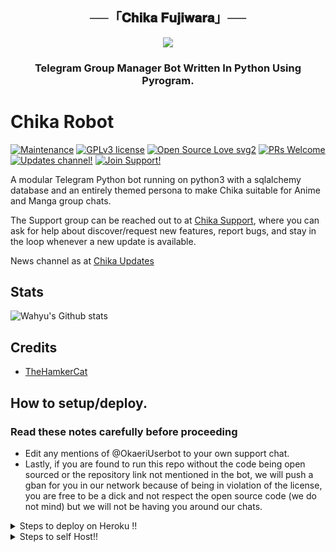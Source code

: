 <h2 align="center">
    ──「𝐂𝐡𝐢𝐤𝐚 𝐅𝐮𝐣𝐢𝐰𝐚𝐫𝐚」──
</h2>

<p align="center">
  <img src="https://telegra.ph/file/193b10ac0eefdc9316a8e.jpg">
</p>

<h3 align="center">
    Telegram Group Manager Bot Written In Python Using Pyrogram.


# Chika Robot 
[![Maintenance](https://img.shields.io/badge/Maintained%3F-yes-green.svg)](https://GitHub.com/Naereen/StrapDown.js/graphs/commit-activity) [![GPLv3 license](https://img.shields.io/badge/License-MIT-blue.svg)](https://perso.crans.org/besson/LICENSE.html) [![Open Source Love svg2](https://badges.frapsoft.com/os/v2/open-source.svg?v=103)](https://github.com/ellerbrock/open-source-badges/) [![PRs Welcome](https://img.shields.io/badge/PRs-welcome-brightgreen.svg?style=flat-square)](https://makeapullrequest.com) [![Updates channel!](https://img.shields.io/badge/Join%20Channel-Zoning-red)](https://t.me/nbzoning) [![Join Support!](https://img.shields.io/badge/Support%20Chat-Chika-red)](https://t.me/OkaeriUserbot)


A modular Telegram Python bot running on python3 with a sqlalchemy database and an entirely themed persona to make Chika suitable for Anime and Manga group chats. 

The Support group can be reached out to at [Chika Support](https://t.me/OkaeriUserbot), where you can ask for help about discover/request new features, report bugs, and stay in the loop whenever a new update is available. 

News channel as at [Chika Updates](https://t.me/nbzoning) 


## Stats
![Wahyu's Github stats](https://github-readme-stats.vercel.app/api?username=Wahyu213&show_icons=true&theme=tokyonight)

 ## Credits
 - [TheHamkerCat](https://github.com/TheHamkerCat)

## How to setup/deploy.

### Read these notes carefully before proceeding 
 - Edit any mentions of @OkaeriUserbot to your own support chat. 
 - Lastly, if you are found to run this repo without the code being open sourced or the repository link not mentioned in the bot, we will push a gban for you in our network because of being in violation of the license, you are free to be a dick and not respect the open source code (we do not mind) but we will not be having you around our chats.


<details>
  <summary>Steps to deploy on Heroku !! </summary>

```
Fill in all the details, Deploy!
Now go to https://dashboard.heroku.com/apps/(app-name)/resources ( Replace (app-name) with your app name )
REMEMBER: Turn on worker dyno (Don't worry It's free :D) & Webhook
Now send the bot /start, If it doesn't respond go to https://dashboard.heroku.com/apps/(app-name)/settings and remove webhook and port.
```
 Deploy

  [![Deploy](https://www.herokucdn.com/deploy/button.svg)](https://heroku.com/deploy?template=https://github.com/risswazowlsky/Zen-Robot)

</details>  
<details>
  <summary>Steps to self Host!! </summary>

  ## Setting up the bot (Read this before trying to use!):
Please make sure to use python3.6, as I cannot guarantee everything will work as expected on older Python versions!
This is because markdown parsing is done by iterating through a dict, which is ordered by default in 3.6.

  ### Configuration

There are two possible ways of configuring your bot: a config.py file, or ENV variables.

The preferred version is to use a `config.py` file, as it makes it easier to see all your settings grouped together.
This file should be placed in your `ChikaRobot` folder, alongside the `__main__.py` file. 
This is where your bot token will be loaded from, as well as your database URI (if you're using a database), and most of 
your other settings.

It is recommended to import sample_config and extend the Config class, as this will ensure your config contains all 
defaults set in the sample_config, hence making it easier to upgrade.

  ### Python dependencies

 ```
- Install the necessary Python dependencies by moving to the project directory and running:
- `pip3 install -r requirements.txt`.
- This will install all the necessary python packages.
```
